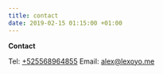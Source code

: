 ```yaml
---
title: contact
date: 2019-02-15 01:15:00 +01:00
---
```


**Contact**

Tel: [+525568964855](tel:+525568964855)
Email: [alex@lexoyo.me](alex@lexoyo.me)